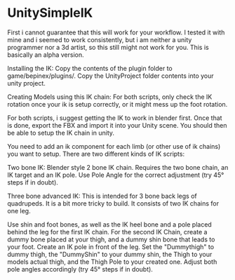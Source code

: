 # UnitySimpleIK
First i cannot guarantee that this will work for your workflow. I tested it with mine and i seemed to work consistently, but i am neither a unity programmer nor a 3d artist, so this still might not work for you. This is basically an alpha version.

Installing the IK:
Copy the contents of the plugin folder to game/bepinex/plugins/.
Copy the UnityProject folder contents into your unity project.

Creating Models using this IK chain:
For both scripts, only check the IK rotation once your ik is setup correctly, or it might mess up the foot rotation.

For both scripts, i suggest getting the IK to work in blender first. Once that is done, export the FBX and import it into your Unity scene. You should then be able to setup the IK chain in unity.

You need to add an ik component for each limb (or other use of ik chains) you want to setup. There are two different kinds of IK scripts:

Two bone IK:
Blender style 2 bone IK chain.
Requires the two bone chain, an IK target and an IK pole. Use Pole Angle for the correct adjustment (try 45° steps if in doubt).

Three bone advanced IK:
This is intended for 3 bone back legs of quadrupeds. It is a bit more tricky to build. It consists of two IK chains for one leg.

Use shin and foot bones, as well as the IK heel bone and a pole placed behind the leg for the first IK chain.
For the second IK Chain, create a dummy bone placed at your thigh, and a dummy shin bone that leads to your foot. Create an IK pole in front of the leg. Set the "Dummythigh" to dummy thigh, the "DummyShin" to your dummy shin, the Thigh to your models actual thigh, and the Thigh Pole to your created one. Adjust both pole angles accordingly (try 45° steps if in doubt).
